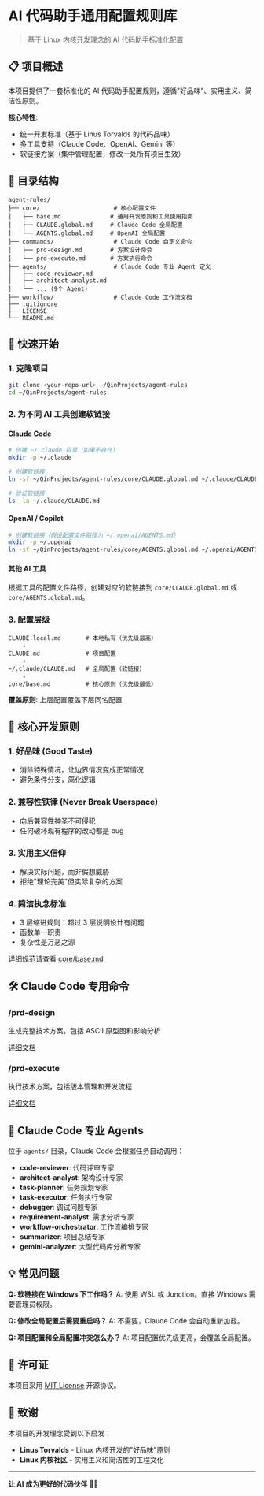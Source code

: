 # AI 代码助手通用配置规则库

> 基于 Linux 内核开发理念的 AI 代码助手标准化配置

## 📋 项目概述

本项目提供了一套标准化的 AI 代码助手配置规则，遵循"好品味"、实用主义、简洁性原则。

**核心特性**:
- 统一开发标准（基于 Linus Torvalds 的代码品味）
- 多工具支持（Claude Code、OpenAI、Gemini 等）
- 软链接方案（集中管理配置，修改一处所有项目生效）

## 📁 目录结构

```
agent-rules/
├── core/                     # 核心配置文件
│   ├── base.md              # 通用开发原则和工具使用指南
│   ├── CLAUDE.global.md     # Claude Code 全局配置
│   └── AGENTS.global.md     # OpenAI 全局配置
├── commands/                 # Claude Code 自定义命令
│   ├── prd-design.md        # 方案设计命令
│   └── prd-execute.md       # 方案执行命令
├── agents/                   # Claude Code 专业 Agent 定义
│   ├── code-reviewer.md
│   ├── architect-analyst.md
│   └── ... (9个 Agent)
├── workflow/                 # Claude Code 工作流文档
├── .gitignore
├── LICENSE
└── README.md
```

## 🚀 快速开始

### 1. 克隆项目

```bash
git clone <your-repo-url> ~/QinProjects/agent-rules
cd ~/QinProjects/agent-rules
```

### 2. 为不同 AI 工具创建软链接

#### Claude Code

```bash
# 创建 ~/.claude 目录（如果不存在）
mkdir -p ~/.claude

# 创建软链接
ln -sf ~/QinProjects/agent-rules/core/CLAUDE.global.md ~/.claude/CLAUDE.md

# 验证软链接
ls -la ~/.claude/CLAUDE.md
```

#### OpenAI / Copilot

```bash
# 创建软链接（假设配置文件路径为 ~/.openai/AGENTS.md）
mkdir -p ~/.openai
ln -sf ~/QinProjects/agent-rules/core/AGENTS.global.md ~/.openai/AGENTS.md
```

#### 其他 AI 工具

根据工具的配置文件路径，创建对应的软链接到 `core/CLAUDE.global.md` 或 `core/AGENTS.global.md`。

### 3. 配置层级

```
CLAUDE.local.md       # 本地私有（优先级最高）
    ↓
CLAUDE.md             # 项目配置
    ↓
~/.claude/CLAUDE.md   # 全局配置（软链接）
    ↓
core/base.md          # 核心原则（优先级最低）
```

**覆盖原则**: 上层配置覆盖下层同名配置

## 🎯 核心开发原则

### 1. 好品味 (Good Taste)
- 消除特殊情况，让边界情况变成正常情况
- 避免条件分支，简化逻辑

### 2. 兼容性铁律 (Never Break Userspace)
- 向后兼容性神圣不可侵犯
- 任何破坏现有程序的改动都是 bug

### 3. 实用主义信仰
- 解决实际问题，而非假想威胁
- 拒绝"理论完美"但实际复杂的方案

### 4. 简洁执念标准
- 3 层缩进规则：超过 3 层说明设计有问题
- 函数单一职责
- 复杂性是万恶之源

详细规范请查看 [core/base.md](./core/base.md)

## 🛠️ Claude Code 专用命令

### /prd-design
生成完整技术方案，包括 ASCII 原型图和影响分析

[详细文档](./commands/prd-design.md)

### /prd-execute
执行技术方案，包括版本管理和开发流程

[详细文档](./commands/prd-execute.md)

## 🤖 Claude Code 专业 Agents

位于 `agents/` 目录，Claude Code 会根据任务自动调用：

- **code-reviewer**: 代码评审专家
- **architect-analyst**: 架构设计专家
- **task-planner**: 任务规划专家
- **task-executor**: 任务执行专家
- **debugger**: 调试问题专家
- **requirement-analyst**: 需求分析专家
- **workflow-orchestrator**: 工作流编排专家
- **summarizer**: 项目总结专家
- **gemini-analyzer**: 大型代码库分析专家

## 💡 常见问题

**Q: 软链接在 Windows 下工作吗？**
A: 使用 WSL 或 Junction。直接 Windows 需要管理员权限。

**Q: 修改全局配置后需要重启吗？**
A: 不需要，Claude Code 会自动重新加载。

**Q: 项目配置和全局配置冲突怎么办？**
A: 项目配置优先级更高，会覆盖全局配置。

## 📄 许可证

本项目采用 [MIT License](LICENSE) 开源协议。

## 🙏 致谢

本项目的开发理念受到以下启发：
- **Linus Torvalds** - Linux 内核开发的"好品味"原则
- **Linux 内核社区** - 实用主义和简洁性的工程文化

---

**让 AI 成为更好的代码伙伴** 🤖✨
